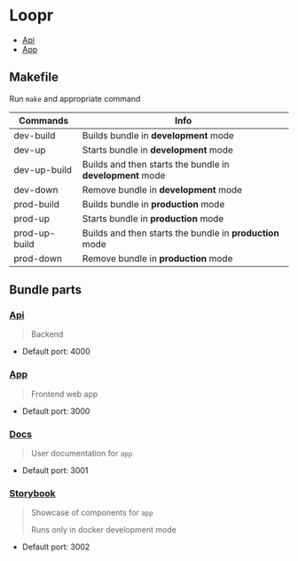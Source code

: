 # Loopr
- [Api](./api)
- [App](./app)

## Makefile
Run `make` and appropriate command

|Commands|Info|
|---|---|
|dev-build|Builds bundle in **development** mode|
|dev-up|Starts bundle in **development** mode|
|dev-up-build|Builds and then starts the bundle in **development** mode|
|dev-down|Remove bundle in **development** mode|
|prod-build|Builds bundle in **production** mode|
|prod-up|Starts bundle in **production** mode|
|prod-up-build|Builds and then starts the bundle in **production** mode|
|prod-down|Remove bundle in **production** mode|

## Bundle parts
### [Api](./api)
> Backend
- Default port: 4000
### [App](./app)
> Frontend web app
- Default port: 3000
### [Docs](./docs)
> User documentation for `app` 
- Default port: 3001
### [Storybook](./app)
> Showcase of components for `app`
>
> Runs only in docker development mode  
- Default port: 3002

